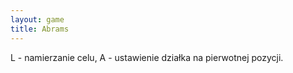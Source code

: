 ```yaml
---
layout: game
title: Abrams
---
```


L - namierzanie celu, A - ustawienie działka na pierwotnej pozycji.
